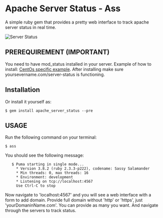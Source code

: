 # Apache Server Status - Ass

A simple ruby gem that provides a pretty web interface to track apache server status in real time.

![Server Status](http://res.cloudinary.com/dvnjqhdxp/image/upload/v1490048069/ezgif.com-video-to-gif.gif)


## PREREQUIREMENT (IMPORTANT)

You need to have mod_status installed in your server. Example of how to install: [CentOs specific example](http://www.tecmint.com/monitor-apache-web-server-load-and-page-statistics/). After installing make sure yoursevername.com/server-status is functioning.

## Installation
Or install it yourself as:

    $ gem install apache_server_status --pre


## USAGE

Run the following command on your terminal:

    $ ass

You should see the following message:

```
   $ Puma starting in single mode...
     * Version 3.8.2 (ruby 2.3.3-p222), codename: Sassy Salamander
     * Min threads: 0, max threads: 16
     * Environment: development
     * Listening on tcp://localhost:4567
     Use Ctrl-C to stop
```

Now navigate to 'localhost:4567' and you will see a web interface with a form to add domain. Provide full domain without 'http' or 'https', just 'yourDomaninName.com'. You can provide as many you want. And navigate through the servers to track status.
